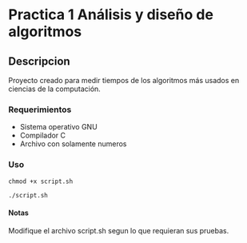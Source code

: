# Practica 1 Análisis y diseño de algoritmos

## Descripcion

Proyecto creado para medir tiempos de los algoritmos más usados en
ciencias de la computación.

### Requerimientos

- Sistema operativo GNU
- Compilador C
- Archivo con solamente numeros

### Uso

```
chmod +x script.sh

./script.sh
```

#### Notas

Modifique el archivo script.sh segun lo que requieran sus pruebas.

